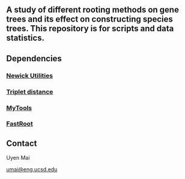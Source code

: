 ## A study of different rooting methods on gene trees and its effect on constructing species trees. This repository is for scripts and data statistics. 

## Dependencies
  ### [Newick Utilities](http://cegg.unige.ch/newick_utils)
  ### [Triplet distance](https://jensjohansen.com/thesis/)
  ### [MyTools](https://github.com/uym2/myTools)
  ### [FastRoot](https://github.com/uym2/MinVar-Rooting/)
  
## Contact
Uyen Mai

umai@eng.ucsd.edu
